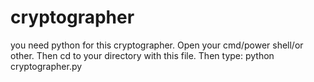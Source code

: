# cryptographer
you need python for this cryptographer.
Open your cmd/power shell/or other. Then cd to your directory with this file. Then type:   python cryptographer.py
